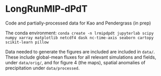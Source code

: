 # LongRunMIP-dPdT
Code and partially-processed data for Kao and Pendergrass (in prep)

The conda environment: 
```conda create -n lrmipdpdt jupyterlab scipy numpy xarray matplotlib netcdf4 dask nc-time-axis seaborn cartopy scikit-learn pillow```

Data needed to generate the figures are included are included in ```data/```. These include global-mean fluxes for all relevant simulations and fields, under ```data/orig/```, and for figure 4 (the maps), spatial anomalies of precipitation under ```data/processed```.  


